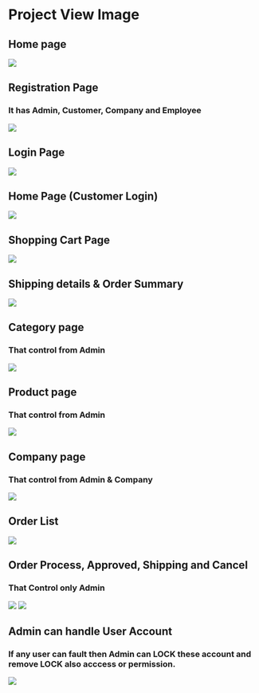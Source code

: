 # Project View Image

## Home page
![](images/1.png)

## Registration Page
### It has Admin, Customer, Company and Employee
![](images/2.png)

## Login Page
![](images/3.png)

## Home Page (Customer Login)
![](images/4.png)

## Shopping Cart Page
![](images/5.png)

## Shipping details & Order Summary
![](images/6.png)

## Category page
### That control from Admin
![](images/8.png)

## Product page
### That control from Admin
![](images/9.png)

## Company page
### That control from Admin & Company
![](images/10.png)

## Order List
![](images/12.png)

## Order Process, Approved, Shipping and Cancel 
### That Control only Admin
![](images/13.png)
![](images/14.png)

## Admin can handle User Account 
### If any user can fault then Admin can LOCK these account and remove LOCK also acccess or permission.
![](images/15.png)

